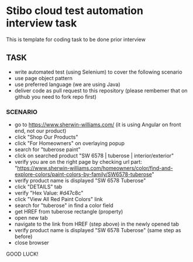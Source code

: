 # Stibo cloud test automation interview task

This is template for coding task to be done prior interview

## TASK
- write automated test (using Selenium) to cover the following scenario
- use page object pattern
- use preferred language (we are using Java)
- deliver code as pull request to this repository (please rembemer that on github you need to fork repo first)

### SCENARIO
- go to https://www.sherwin-williams.com/ (it is using Angular on front end, not our product)
- click "Shop Our Products"
- click "For Homeowners" on overlaying popup
- search for "tuberose paint"
- click on searched product "SW 6578 | tuberose | interior/exterior"
- verify you are on the right page by checking url part: "https://www.sherwin-williams.com/homeowners/color/find-and-explore-colors/paint-colors-by-family/SW6578-tuberose"
- verify product name is displayed "SW 6578 Tuberose"
- click "DETAILS" tab
- verify "Hex Value: #d47c8c"
- click "View All Red Paint Colors" link
- search for "tuberose" in find a color field
- get HREF from tuberose rectangle (property)
- open new tab
- navigate to the link from HREF (step above) in the newly opened tab
- verify product name is displayed "SW 6578 Tuberose" (same step as before)
- close browser

GOOD LUCK!
